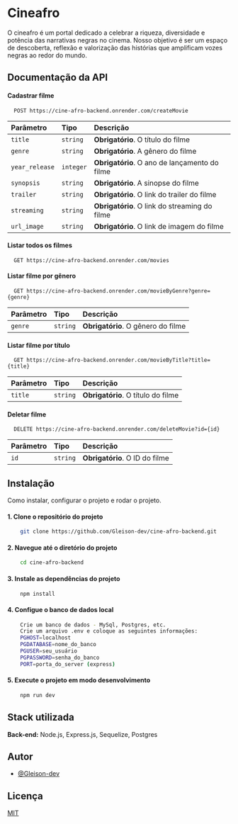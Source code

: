
# Cineafro

O cineafro é um portal dedicado a celebrar a riqueza, diversidade e potência das narrativas negras no cinema. Nosso objetivo é ser um espaço de descoberta, reflexão e valorização das histórias que amplificam vozes negras ao redor do mundo.


## Documentação da API

#### Cadastrar filme

```http
  POST https://cine-afro-backend.onrender.com/createMovie
```

| Parâmetro   | Tipo       | Descrição                           |
| :---------- | :--------- | :---------------------------------- |
| `title` | `string` | **Obrigatório**. O título do filme |
| `genre` | `string` | **Obrigatório**. A gênero do filme |
| `year_release` | `integer` | **Obrigatório**. O ano de lançamento do filme |
| `synopsis` | `string` | **Obrigatório**. A sinopse do filme |
| `trailer` | `string` | **Obrigatório**. O link do trailer do filme |
| `streaming` | `string` | **Obrigatório**. O link do streaming do filme |
| `url_image` | `string` | **Obrigatório**. O link de imagem do filme |

#### Listar todos os filmes

```http
  GET https://cine-afro-backend.onrender.com/movies
```

#### Listar filme por gênero

```http
  GET https://cine-afro-backend.onrender.com/movieByGenre?genre={genre}
```

| Parâmetro   | Tipo       | Descrição                           |
| :---------- | :--------- | :---------------------------------- |
| `genre` | `string` | **Obrigatório**. O gênero do filme |

#### Listar filme por título

```http
  GET https://cine-afro-backend.onrender.com/movieByTitle?title={title}
```

| Parâmetro   | Tipo       | Descrição                           |
| :---------- | :--------- | :---------------------------------- |
| `title` | `string` | **Obrigatório**. O título do filme |

#### Deletar filme

```http
  DELETE https://cine-afro-backend.onrender.com/deleteMovie?id={id}
```

| Parâmetro   | Tipo       | Descrição                           |
| :---------- | :--------- | :---------------------------------- |
| `id` | `string` | **Obrigatório**. O ID do filme |


## Instalação

Como instalar, configurar o projeto e rodar o projeto.

#### 1. Clone o repositório do projeto
```bash
    git clone https://github.com/Gleison-dev/cine-afro-backend.git
```

#### 2. Navegue até o diretório do projeto
```bash
    cd cine-afro-backend
```

#### 3. Instale as dependências do projeto
```bash
    npm install
```

#### 4. Configue o banco de dados local
```bash
    Crie um banco de dados - MySql, Postgres, etc.
    Crie um arquivo .env e coloque as seguintes informações:
    PGHOST=localhost
    PGDATABASE=nome_do_banco
    PGUSER=seu_usuário
    PGPASSWORD=senha_do_banco
    PORT=porta_do_server (express)
```

#### 5. Execute o projeto em modo desenvolvimento
```bash
    npm run dev
```
## Stack utilizada

**Back-end:** Node.js, Express.js, Sequelize, Postgres


## Autor

- [@Gleison-dev](https://github.com/Gleison-dev)


## Licença

[MIT](https://choosealicense.com/licenses/mit/)

